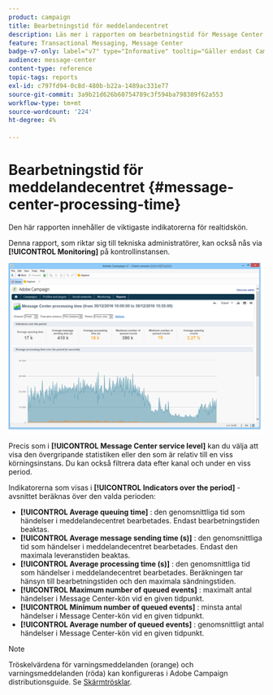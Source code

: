 ```yaml
---
product: campaign
title: Bearbetningstid för meddelandecentret
description: Läs mer i rapporten om bearbetningstid för Message Center
feature: Transactional Messaging, Message Center
badge-v7-only: label="v7" type="Informative" tooltip="Gäller endast Campaign Classic v7"
audience: message-center
content-type: reference
topic-tags: reports
exl-id: c797fd94-0c8d-480b-b22a-1489ac331e77
source-git-commit: 3a9b21d626b60754789c3f594ba798309f62a553
workflow-type: tm+mt
source-wordcount: '224'
ht-degree: 4%

---
```


# Bearbetningstid för meddelandecentret {#message-center-processing-time}



Den här rapporten innehåller de viktigaste indikatorerna för realtidskön.

Denna rapport, som riktar sig till tekniska administratörer, kan också nås via **[!UICONTROL Monitoring]** på kontrollinstansen.

![](assets/mc_reports_2.png)

Precis som i **[!UICONTROL Message Center service level]** kan du välja att visa den övergripande statistiken eller den som är relativ till en viss körningsinstans. Du kan också filtrera data efter kanal och under en viss period.

Indikatorerna som visas i **[!UICONTROL Indicators over the period]** -avsnittet beräknas över den valda perioden:

* **[!UICONTROL Average queuing time]** : den genomsnittliga tid som händelser i meddelandecentret bearbetades. Endast bearbetningstiden beaktas.
* **[!UICONTROL Average message sending time (s)]** : den genomsnittliga tid som händelser i meddelandecentret bearbetades. Endast den maximala leveranstiden beaktas.
* **[!UICONTROL Average processing time (s)]** : den genomsnittliga tid som händelser i meddelandecentret bearbetades. Beräkningen tar hänsyn till bearbetningstiden och den maximala sändningstiden.
* **[!UICONTROL Maximum number of queued events]** : maximalt antal händelser i Message Center-kön vid en given tidpunkt.
* **[!UICONTROL Minimum number of queued events]** : minsta antal händelser i Message Center-kön vid en given tidpunkt.
* **[!UICONTROL Average number of queued events]** : genomsnittligt antal händelser i Message Center-kön vid en given tidpunkt.

>[!NOTE]
>
>Tröskelvärdena för varningsmeddelanden (orange) och varningsmeddelanden (röda) kan konfigureras i Adobe Campaign distributionsguide. Se [Skärmtrösklar](../../message-center/using/additional-configurations.md#monitoring-thresholds).
